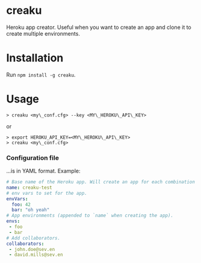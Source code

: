creaku
======

Heroku app creator. Useful when you want to create an app and clone it to create multiple environments.

# Installation
Run `npm install -g creaku`.

# Usage
```
> creaku <my\_conf.cfg> --key <MY\_HEROKU\_API\_KEY>
```
or
```
> export HEROKU_API_KEY=<MY\_HEROKU\_API\_KEY>
> creaku <my\_conf.cfg>
```

### Configuration file
...is in YAML format. Example:
```YAML
# Base name of the Heroku app. Will create an app for each combination of `${name}-#{envs}`.
name: creaku-test
# env vars to set for the app.
envVars:
  foo: 42
  bar: "oh yeah"
# App environments (appended to `name` when creating the app).
envs:
 - foo
 - bar
# Add collaborators.
collaborators:
 - john.doe@sev.en
 - david.mills@sev.en
```
